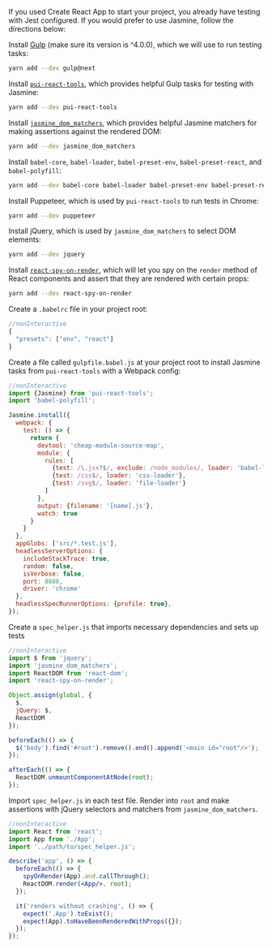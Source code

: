 If you used Create React App to start your project, you already have testing with Jest configured. If you would prefer to use Jasmine, follow the directions below:

Install [Gulp](https://gulpjs.com/) (make sure its version is ^4.0.0), which we will use to run testing tasks:

```bash
yarn add --dev gulp@next
```

Install [`pui-react-tools`](https://github.com/pivotal-cf/pui-react-tools), which provides helpful Gulp tasks for testing with Jasmine:

```bash
yarn add --dev pui-react-tools
```

Install [`jasmine_dom_matchers`](https://github.com/charleshansen/jasmine_dom_matchers), which provides helpful Jasmine matchers for making assertions against the rendered DOM:

```bash
yarn add --dev jasmine_dom_matchers
```

Install `babel-core`, `babel-loader`, `babel-preset-env`, `babel-preset-react`, and `babel-polyfill`:

```bash
yarn add --dev babel-core babel-loader babel-preset-env babel-preset-react babel-polyfill
```

Install Puppeteer, which is used by `pui-react-tools` to run tests in Chrome:

```bash
yarn add --dev puppeteer
```

Install jQuery, which is used by `jasmine_dom_matchers` to select DOM elements:

```bash
yarn add --dev jquery
```

Install [`react-spy-on-render`](https://www.npmjs.com/package/react-spy-on-render), which will let you spy on the `render` method of React components and assert that they are rendered with certain props:

```bash
yarn add --dev react-spy-on-render
```

Create a `.babelrc` file in your project root:

```jsx harmony
//nonInteractive
{
  "presets": ["env", "react"]
}
```

Create a file called `gulpfile.babel.js` at your project root to install Jasmine tasks from `pui-react-tools` with a Webpack config:

```jsx harmony
//nonInteractive
import {Jasmine} from 'pui-react-tools';
import 'babel-polyfill';

Jasmine.install({
  webpack: {
    test: () => {
      return {
        devtool: 'cheap-module-source-map',
        module: {
          rules: [
            {test: /\.jsx?$/, exclude: /node_modules/, loader: 'babel-loader', query: {presets: ['env', 'react']}},
            {test: /css$/, loader: 'css-loader'},
            {test: /svg$/, loader: 'file-loader'}
          ]
        },
        output: {filename: '[name].js'},
        watch: true
      }
    }
  },
  appGlobs: ['src/*.test.js'],
  headlessServerOptions: {
    includeStackTrace: true,
    random: false,
    isVerbose: false,
    port: 8888,
    driver: 'chrome'
  },
  headlessSpecRunnerOptions: {profile: true},
});
```

Create a `spec_helper.js` that imports necessary dependencies and sets up tests

```jsx harmony
//nonInteractive
import $ from 'jquery';
import 'jasmine_dom_matchers';
import ReactDOM from 'react-dom';
import 'react-spy-on-render';

Object.assign(global, {
  $,
  jQuery: $,
  ReactDOM
});

beforeEach(() => {
  $('body').find('#root').remove().end().append('<main id="root"/>');
});

afterEach(() => {
  ReactDOM.unmountComponentAtNode(root);
});
```

Import `spec_helper.js` in each test file. Render into `root` and make assertions with jQuery selectors and matchers from `jasmine_dom_matchers`.

```jsx harmony
//nonInteractive
import React from 'react';
import App from './App';
import '../path/to/spec_helper.js';

describe('app', () => {
  beforeEach(() => {
    spyOnRender(App).and.callThrough();
    ReactDOM.render(<App/>, root);
  });

  it('renders without crashing', () => {
    expect('.App').toExist();
    expect(App).toHaveBeenRenderedWithProps({});
  });
});
```